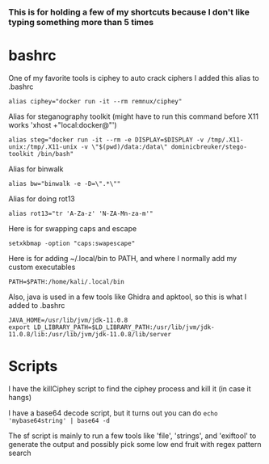 ### This is for holding a few of my shortcuts because I don't like typing something more than 5 times

# bashrc

One of my favorite tools is ciphey to auto crack ciphers
I added this alias to .bashrc
```
alias ciphey="docker run -it --rm remnux/ciphey"
```

Alias for steganography toolkit (might have to run this command before X11 works 'xhost +"local:docker@"')
```
alias steg="docker run -it --rm -e DISPLAY=$DISPLAY -v /tmp/.X11-unix:/tmp/.X11-unix -v \"$(pwd)/data:/data\" dominicbreuker/stego-toolkit /bin/bash"

```

Alias for binwalk
```
alias bw="binwalk -e -D=\".*\""
```


Alias for doing rot13
```
alias rot13="tr 'A-Za-z' 'N-ZA-Mn-za-m'"
```


Here is for swapping caps and escape
```
setxkbmap -option "caps:swapescape"
```


Here is for adding ~/.local/bin to PATH, and where I normally add my custom executables
```
PATH=$PATH:/home/kali/.local/bin
```


Also, java is used in a few tools like Ghidra and apktool, so this is what I added to .bashrc
```
JAVA_HOME=/usr/lib/jvm/jdk-11.0.8
export LD_LIBRARY_PATH=$LD_LIBRARY_PATH:/usr/lib/jvm/jdk-11.0.8/lib:/usr/lib/jvm/jdk-11.0.8/lib/server
```



# Scripts

I have the killCiphey script to find the ciphey process and kill it (in case it hangs)

I have a base64 decode script, but it turns out you can do `echo 'mybase64string' | base64 -d`


The sf script is mainly to run a few tools like 'file', 'strings', and 'exiftool'
to generate the output and possibly pick some low end fruit with regex pattern search
